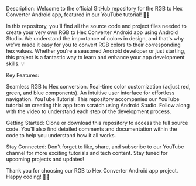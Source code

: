Description:
Welcome to the official GitHub repository for the RGB to Hex Converter Android app, featured in our  YouTube tutorial! 🌈📱

In this repository, you'll find all the source code and project files needed to create your very own RGB to Hex Converter Android app using Android Studio. We understand the importance of colors in design, and that's why we've made it easy for you to convert RGB colors to their corresponding hex values. Whether you're a seasoned Android developer or just starting, this project is a fantastic way to learn and enhance your app development skills. 💡

Key Features:

Seamless RGB to Hex conversion.
Real-time color customization (adjust red, green, and blue components).
An intuitive user interface for effortless navigation.
YouTube Tutorial:
This repository accompanies our YouTube tutorial on creating this app from scratch using Android Studio. Follow along with the video to understand each step of the development process.

Getting Started:
Clone or download this repository to access the full source code. You'll also find detailed comments and documentation within the code to help you understand how it all works.


Stay Connected:
Don't forget to like, share, and subscribe to our YouTube channel for more exciting tutorials and tech content. Stay tuned for upcoming projects and updates!

Thank you for choosing our RGB to Hex Converter Android app project. Happy coding! 🚀🎨

